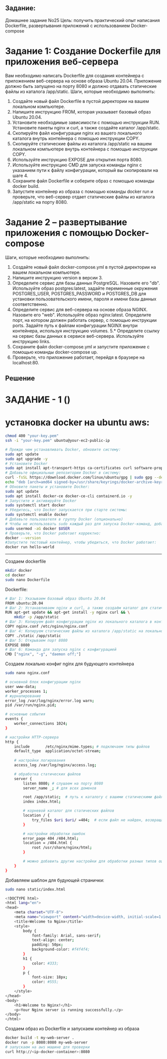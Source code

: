 ## Задание:
Домашнее задание No25
Цель: получить практический опыт написания Dockerfile,
развертывания приложений с использованием Docker-compose
# Задание 1: Создание Dockerfile для приложения веб-сервера
Вам необходимо написать Dockerfile для создания контейнера с приложением
веб-сервера на основе образа Ubuntu 20.04. Приложение должно быть
запущено на порту 8080 и должно отдавать статические файлы из каталога
/app/static.
Шаги, которые необходимо выполнить:
1. Создайте новый файл Dockerfile в пустой директории на вашем
локальном компьютере.
2. Напишите инструкцию FROM, которая указывает базовый образ
Ubuntu 20.04.
3. Установите необходимые зависимости с помощью инструкции RUN.
Установите пакеты nginx и curl, а также создайте каталог /app/static.
4. Скопируйте файл конфигурации nginx из вашего локального каталога
внутрь контейнера с помощью инструкции COPY.
5. Скопируйте статические файлы из каталога /app/static на вашем
локальном компьютере внутрь контейнера с помощью инструкции COPY.
6. Используйте инструкцию EXPOSE для открытия порта 8080.
7. Используйте инструкцию CMD для запуска команды nginx с указанием
пути к файлу конфигурации, который вы скопировали на шаге 4.
8. Сохраните файл Dockerfile и соберите образ с помощью команды docker
build.
9. Запустите контейнер из образа с помощью команды docker run и
проверьте, что веб-сервер отдает статические файлы из каталога /app/static на
порту 8080.
# Задание 2 – развертывание приложения с помощью Docker-compose
Шаги, которые необходимо выполнить:
1. Создайте новый файл docker-compose.yml в пустой директории на
вашем локальном компьютере.
2. Напишите инструкцию version в версии 3.
3. Определите сервис для базы данных PostgreSQL. Назовите его "db".
Используйте образ postgres:latest, задайте переменные окружения
POSTGRES_USER, POSTGRES_PASSWORD и POSTGRES_DB для
установки пользовательского имени, пароля и имени базы данных
соответственно.
4. Определите сервис для веб-сервера на основе образа NGINX. Назовите
его "web". Используйте образ nginx:latest. Определите порт, на котором
должен работать сервер, с помощью инструкции ports. Задайте путь к
файлам конфигурации NGINX внутри контейнера, используя
инструкцию volumes.
5.* Определите ссылку на сервис базы данных в сервисе веб-сервера.
Используйте инструкцию links.
6. Сохраните файл docker-compose.yml и запустите приложение с
помощью команды docker-compose up.
7. Проверьте, что приложение работает, перейдя в браузере на
localhost:80.

## Решение
# ЗАДАНИЕ - 1 () 
# установка docker на ubuntu aws:
```bash
chmod 400 "your-key.pem"
ssh -i "your-key.pem" ubuntu@your-ec2-public-ip
```

```bash
# Прежде чем устанавливать Docker, обновите систему:
sudo apt update
sudo apt upgrade -y
# Установите Docker
sudo apt install apt-transport-https ca-certificates curl software-properties-common -y
# Добавьте официальные репозитории Docker в систему:
curl -fsSL https://download.docker.com/linux/ubuntu/gpg | sudo gpg --dearmor -o /usr/share/keyrings/docker-archive-keyring.gpg
echo "deb [arch=amd64 signed-by=/usr/share/keyrings/docker-archive-keyring.gpg] https://download.docker.com/linux/ubuntu $(lsb_release -cs) stable" | sudo tee /etc/apt/sources.list.d/docker.list > /dev/null
# Обновите пакеты и установите Docker:
sudo apt update
sudo apt install docker-ce docker-ce-cli containerd.io -y
# Запустите и активируйте Docker
sudo systemctl start docker
# Убедитесь, что Docker запускается при старте системы:
sudo systemctl enable docker
# Добавьте пользователя в группу Docker (опционально)
# Чтобы не использовать sudo каждый раз для запуска Docker-команд, добавьте пользователя в группу Docker:
sudo usermod -aG docker $USER
# Проверьте, что Docker работает корректно:
docker --version
#Запустите тестовый контейнер, чтобы убедиться, что Docker работает:
docker run hello-world
```
---------
Cоздаем dockerfile
```bash
mkdir docker
cd docker
sudo nano Dockerfile
```
Dockerfile:
```bash
# Шаг 1: Указываем базовый образ Ubuntu 20.04
FROM ubuntu:20.04
# Шаг 2: Устанавливаем nginx и curl, а также создаём каталог для статических файлов
RUN apt-get update && apt-get install -y nginx curl && \
    mkdir -p /app/static
# Шаг 3: Копируем файл конфигурации nginx из локального каталога в контейнер
COPY nginx.conf /etc/nginx/nginx.conf
# Шаг 4: Копируем статические файлы из каталога /app/static на локальном компьютере в контейнер
COPY ./static /app/static
# Шаг 5: Открываем порт 8080
EXPOSE 8080
# Шаг 6: Команда для запуска nginx с конфигурацией
CMD ["nginx", "-g", "daemon off;"]
```
Cоздаем локально конфиг nginx для будующего контейнера
```bash
sudo nano nginx.conf
```
```bash
# основной блок конфигурации nginx
user www-data;
worker_processes 1;
# журналирование
error_log /var/log/nginx/error.log warn;
pid /var/run/nginx.pid;

# основные события
events {
    worker_connections 1024;
}

# настройки HTTP-сервера
http {
    include       /etc/nginx/mime.types; # подключаем типы файлов
    default_type  application/octet-stream;
    
    # настройки логирования
    access_log /var/log/nginx/access.log;

    # обработка статических файлов
    server {
        listen 8080; # слушаем на порту 8080
        server_name _; # для всех доменов

        root /app/static;  # путь к каталогу с вашими статическими файлами
        index index.html;

        # корневой каталог для статических файлов
        location / {
            try_files $uri $uri/ =404;  # если файл не найден, возвращаем ошибку 404
        }

        # настройки обработки ошибок
        error_page 404 /404.html;
        location = /404.html {
            root /usr/share/nginx/html;
        }

        # можно добавить другие настройки для обработки разных типов ошибок, если требуется
    }
}
```
Добавляем шаблон для будующей странички:
```bash
sudo nano static/index.html
```
```bash
<!DOCTYPE html>
<html lang="en">
<head>
    <meta charset="UTF-8">
    <meta name="viewport" content="width=device-width, initial-scale=1.0">
    <title>Welcome to Nginx</title>
    <style>
        body {
            font-family: Arial, sans-serif;
            text-align: center;
            padding: 50px;
            background-color: #f4f4f4;
        }
        h1 {
            color: #333;
        }
        p {
            font-size: 18px;
            color: #555;
        }
    </style>
</head>
<body>
    <h1>Welcome to Nginx!</h1>
    <p>Your Nginx server is running successfully.</p>
</body>
</html>
```

Cоздаем образ из Dockerfile и запускаем контейнер из образа
```bash
docker build -t my-web-server .
docker run -p 8080:8080 my-web-server
# запускаем на aws машине для проверки
curl http://<ip-docker-container>:8080
```
